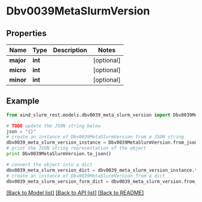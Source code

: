 # Dbv0039MetaSlurmVersion


## Properties

Name | Type | Description | Notes
------------ | ------------- | ------------- | -------------
**major** | **int** |  | [optional] 
**micro** | **int** |  | [optional] 
**minor** | **int** |  | [optional] 

## Example

```python
from aind_slurm_rest.models.dbv0039_meta_slurm_version import Dbv0039MetaSlurmVersion

# TODO update the JSON string below
json = "{}"
# create an instance of Dbv0039MetaSlurmVersion from a JSON string
dbv0039_meta_slurm_version_instance = Dbv0039MetaSlurmVersion.from_json(json)
# print the JSON string representation of the object
print Dbv0039MetaSlurmVersion.to_json()

# convert the object into a dict
dbv0039_meta_slurm_version_dict = dbv0039_meta_slurm_version_instance.to_dict()
# create an instance of Dbv0039MetaSlurmVersion from a dict
dbv0039_meta_slurm_version_form_dict = dbv0039_meta_slurm_version.from_dict(dbv0039_meta_slurm_version_dict)
```
[[Back to Model list]](../README.md#documentation-for-models) [[Back to API list]](../README.md#documentation-for-api-endpoints) [[Back to README]](../README.md)


